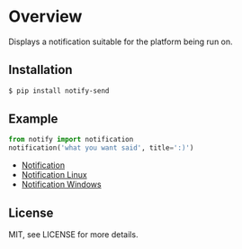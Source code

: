 # Overview

Displays a notification suitable for the platform being run on.


## Installation

```bash
$ pip install notify-send
```

## Example

```python
from notify import notification
notification('what you want said', title=':)')
```

* [Notification](api.md#notification)
* [Notification Linux](api.md#linux)
* [Notification Windows](api.md#windows)


## License

MIT, see LICENSE for more details.
